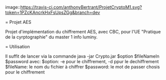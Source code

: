 image::https://travis-ci.com/anthonyBertrant/ProjetCryptoM1.svg?token=1PZcKAncrkHxFsUpsZGg&branch=dev

= Projet AES

Projet d'implémentation du chiffrement AES, avec CBC, pour l'UE "Pratique de la cyrptographie" du master 1 info luminy.


= Utilisation

Il suffit de lancer via la commande java -jar Crypto.jar $option $fileNameIn $password
avec:
    $option: -e pour le chiffrement, -d ppur le dechiffrement
    $fileName: le nom du fichier à chiffrer
    $password: le mot de passer chosis pour le chiffrement